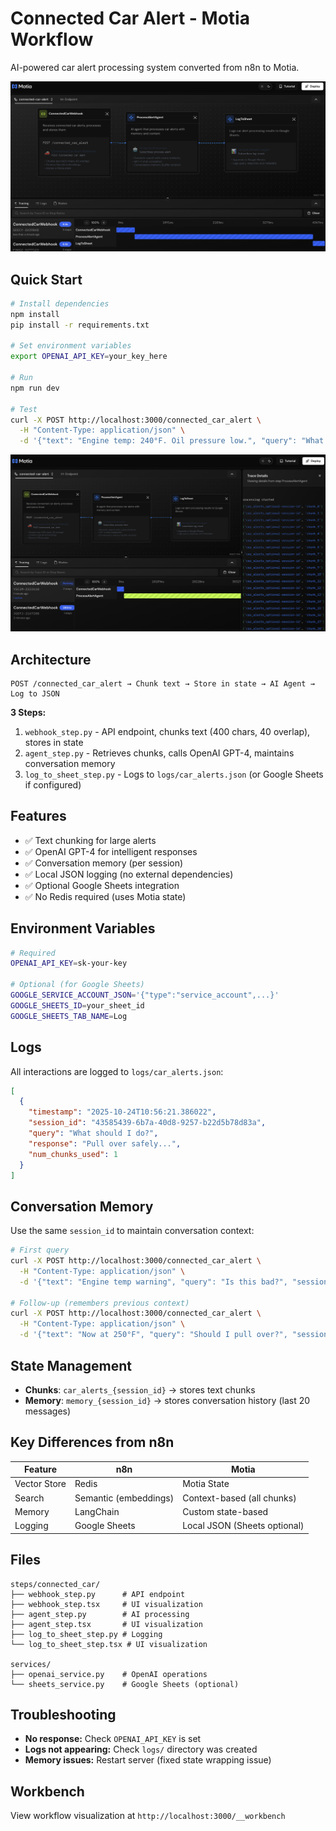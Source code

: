 # Connected Car Alert - Motia Workflow

AI-powered car alert processing system converted from n8n to Motia.

![Connected Car Alert Workflow](./docs/img/workbench.png)

## Quick Start

```bash
# Install dependencies
npm install
pip install -r requirements.txt

# Set environment variables
export OPENAI_API_KEY=your_key_here

# Run
npm run dev

# Test
curl -X POST http://localhost:3000/connected_car_alert \
  -H "Content-Type: application/json" \
  -d '{"text": "Engine temp: 240°F. Oil pressure low.", "query": "What should I do?"}'
```

![Connected Car Alert Traces](./docs/img/traces.png)

## Architecture

```
POST /connected_car_alert → Chunk text → Store in state → AI Agent → Log to JSON
```

**3 Steps:**
1. `webhook_step.py` - API endpoint, chunks text (400 chars, 40 overlap), stores in state
2. `agent_step.py` - Retrieves chunks, calls OpenAI GPT-4, maintains conversation memory
3. `log_to_sheet_step.py` - Logs to `logs/car_alerts.json` (or Google Sheets if configured)

## Features

- ✅ Text chunking for large alerts
- ✅ OpenAI GPT-4 for intelligent responses
- ✅ Conversation memory (per session)
- ✅ Local JSON logging (no external dependencies)
- ✅ Optional Google Sheets integration
- ✅ No Redis required (uses Motia state)

## Environment Variables

```bash
# Required
OPENAI_API_KEY=sk-your-key

# Optional (for Google Sheets)
GOOGLE_SERVICE_ACCOUNT_JSON='{"type":"service_account",...}'
GOOGLE_SHEETS_ID=your_sheet_id
GOOGLE_SHEETS_TAB_NAME=Log
```

## Logs

All interactions are logged to `logs/car_alerts.json`:

```json
[
  {
    "timestamp": "2025-10-24T10:56:21.386022",
    "session_id": "43585439-6b7a-40d8-9257-b22d5b78d83a",
    "query": "What should I do?",
    "response": "Pull over safely...",
    "num_chunks_used": 1
  }
]
```

## Conversation Memory

Use the same `session_id` to maintain conversation context:

```bash
# First query
curl -X POST http://localhost:3000/connected_car_alert \
  -H "Content-Type: application/json" \
  -d '{"text": "Engine temp warning", "query": "Is this bad?", "session_id": "my-session"}'

# Follow-up (remembers previous context)
curl -X POST http://localhost:3000/connected_car_alert \
  -H "Content-Type: application/json" \
  -d '{"text": "Now at 250°F", "query": "Should I pull over?", "session_id": "my-session"}'
```

## State Management

- **Chunks**: `car_alerts_{session_id}` → stores text chunks
- **Memory**: `memory_{session_id}` → stores conversation history (last 20 messages)

## Key Differences from n8n

| Feature | n8n | Motia |
|---------|-----|-------|
| Vector Store | Redis | Motia State |
| Search | Semantic (embeddings) | Context-based (all chunks) |
| Memory | LangChain | Custom state-based |
| Logging | Google Sheets | Local JSON (Sheets optional) |

## Files

```
steps/connected_car/
├── webhook_step.py      # API endpoint
├── webhook_step.tsx     # UI visualization
├── agent_step.py        # AI processing
├── agent_step.tsx       # UI visualization
├── log_to_sheet_step.py # Logging
└── log_to_sheet_step.tsx # UI visualization

services/
├── openai_service.py    # OpenAI operations
└── sheets_service.py    # Google Sheets (optional)
```

## Troubleshooting

- **No response:** Check `OPENAI_API_KEY` is set
- **Logs not appearing:** Check `logs/` directory was created
- **Memory issues:** Restart server (fixed state wrapping issue)

## Workbench

View workflow visualization at `http://localhost:3000/__workbench`
